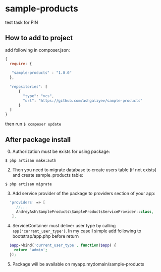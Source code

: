 # sample-products
test task for PIN

## How to add to project

add following in composer.json:

```js
{
  require: {
   
   "sample-products" : "1.0.0"
  },
  
  "repositories": [
      {
        "type": "vcs",
        "url": "https://github.com/ashgaliyev/sample-products"
      }
  ]
}
```

then run 
```$ composer update ```

## After package install

0. Authorization must be exists for using package:

  ```
  $ php artisan make:auth
  ```
  
2. Then you need to migrate database to create users table (if not exists) and create sample_products table:

  ```
  $ php artisan migrate
  ```

3. Add service provider of the package to providers section of your app:

  ```php
    'providers' => [
       //...
       AndreyAsh\SampleProducts\SampleProductsServiceProvider::class,
     ],
  ```
4. ServiceContainer must deliver user type by calling ``` app('current_user_type')```. In my case I simple add following to bootstrap/app.php before return

  ```php
    $app->bind('current_user_type', function($app) {
      return 'admin';
    });
  ```
5. Package will be available on myapp.mydomain/sample-products

